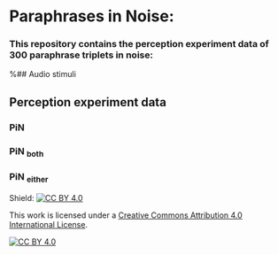 # Paraphrases in Noise:
### This repository contains the perception experiment data of 300 paraphrase triplets in noise:

%## Audio stimuli

## Perception experiment data
### PiN
### PiN <sub> both </sub>
### PiN <sub> either </sub>


Shield: [![CC BY 4.0][cc-by-shield]][cc-by]

This work is licensed under a
[Creative Commons Attribution 4.0 International License][cc-by].

[![CC BY 4.0][cc-by-image]][cc-by]

[cc-by]: http://creativecommons.org/licenses/by/4.0/
[cc-by-image]: https://i.creativecommons.org/l/by/4.0/88x31.png
[cc-by-shield]: https://img.shields.io/badge/License-CC%20BY%204.0-lightgrey.svg
